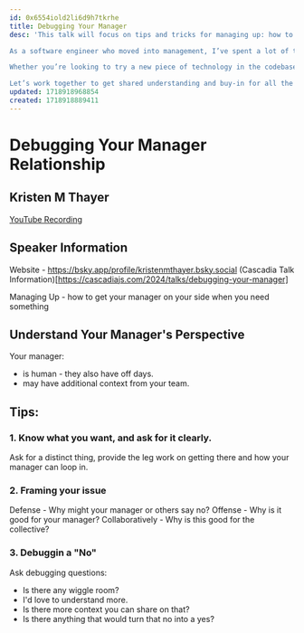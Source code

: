 ```yaml
---
id: 0x6554iold2li6d9h7tkrhe
title: Debugging Your Manager
desc: 'This talk will focus on tips and tricks for managing up: how to understand your manager’s perspective, how to bring clarity and get buy-in from your manager, and how to turn “I’m not sure” into “Let’s work together on this!”

As a software engineer who moved into management, I’ve spent a lot of time mentoring and coaching engineers, both on my teams, and on other teams. Because at my core, I’m still an engineer, and I like helping engineers get what they need! A lot of the questions people ask me fall into the same bucket: I want something from my manager, and I don’t know how to ask, or I’m anxious about how my manager will respond.

Whether you’re looking to try a new piece of technology in the codebase or attend a conference, you can approach your manager with more understanding and confidence to ask those tough questions.

Let’s work together to get shared understanding and buy-in for all the amazing conference ideas you’re going to hear!'
updated: 1718918968854
created: 1718918889411
---
```

# Debugging Your Manager Relationship
## Kristen M Thayer
[YouTube Recording](https://www.youtube.com/watch?v=TDCVYw1uqKM&list=PLLiioAbFTbKPi9SkDhtppEGDPI31GGZyj&index=14&pp=iAQB)

## Speaker Information
Website - https://bsky.app/profile/kristenmthayer.bsky.social
(Cascadia Talk Information)[https://cascadiajs.com/2024/talks/debugging-your-manager]

Managing Up - how to get your manager on your side when you need something

## Understand Your Manager's Perspective
Your manager:
-  is human - they also have off days.
-  may have additional context from your team.

## Tips:
### 1. Know what you want, and ask for it clearly.
Ask for a distinct thing, provide the leg work on getting there and how your manager can loop in.


### 2. Framing your issue
Defense - Why might your manager or others say no?
Offense - Why is it good for your manager?
Collaboratively - Why is this good for the collective?

### 3. Debuggin a "No"
Ask debugging questions:
- Is there any wiggle room?
- I'd love to understand more.
- Is there more context you can share on that?
- Is there anything that would turn that no into a yes?